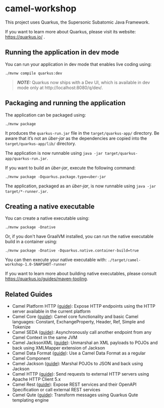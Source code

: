# camel-workshop

This project uses Quarkus, the Supersonic Subatomic Java Framework.

If you want to learn more about Quarkus, please visit its website: https://quarkus.io/ .

## Running the application in dev mode

You can run your application in dev mode that enables live coding using:

```shell script
./mvnw compile quarkus:dev
```

> **_NOTE:_**  Quarkus now ships with a Dev UI, which is available in dev mode only at http://localhost:8080/q/dev/.

## Packaging and running the application

The application can be packaged using:

```shell script
./mvnw package
```

It produces the `quarkus-run.jar` file in the `target/quarkus-app/` directory.
Be aware that it’s not an _über-jar_ as the dependencies are copied into the `target/quarkus-app/lib/` directory.

The application is now runnable using `java -jar target/quarkus-app/quarkus-run.jar`.

If you want to build an _über-jar_, execute the following command:

```shell script
./mvnw package -Dquarkus.package.type=uber-jar
```

The application, packaged as an _über-jar_, is now runnable using `java -jar target/*-runner.jar`.

## Creating a native executable

You can create a native executable using:

```shell script
./mvnw package -Dnative
```

Or, if you don't have GraalVM installed, you can run the native executable build in a container using:

```shell script
./mvnw package -Dnative -Dquarkus.native.container-build=true
```

You can then execute your native executable with: `./target/camel-workshop-1.0-SNAPSHOT-runner`

If you want to learn more about building native executables, please consult https://quarkus.io/guides/maven-tooling.

## Related Guides

- Camel Platform HTTP ([guide](https://camel.apache.org/camel-quarkus/latest/reference/extensions/platform-http.html)):
  Expose HTTP endpoints using the HTTP server available in the current platform
- Camel Core ([guide](https://camel.apache.org/camel-quarkus/latest/reference/extensions/core.html)): Camel core
  functionality and basic Camel languages: Constant, ExchangeProperty, Header, Ref, Simple and Tokenize
- Camel SEDA ([guide](https://camel.apache.org/camel-quarkus/latest/reference/extensions/seda.html)): Asynchronously
  call another endpoint from any Camel Context in the same JVM
- Camel JacksonXML ([guide](https://camel.apache.org/camel-quarkus/latest/reference/extensions/jacksonxml.html)):
  Unmarshal an XML payloads to POJOs and back using XMLMapper extension of Jackson
- Camel Data Format ([guide](https://camel.apache.org/camel-quarkus/latest/reference/extensions/dataformat.html)): Use a
  Camel Data Format as a regular Camel Component
- Camel Jackson ([guide](https://camel.apache.org/camel-quarkus/latest/reference/extensions/jackson.html)): Marshal
  POJOs to JSON and back using Jackson
- Camel HTTP ([guide](https://camel.apache.org/camel-quarkus/latest/reference/extensions/http.html)): Send requests to
  external HTTP servers using Apache HTTP Client 5.x
- Camel Rest ([guide](https://camel.apache.org/camel-quarkus/latest/reference/extensions/rest.html)): Expose REST
  services and their OpenAPI Specification or call external REST services
- Camel Qute ([guide](https://camel.apache.org/camel-quarkus/latest/reference/extensions/qute.html)): Transform messages
  using Quarkus Qute templating engine
